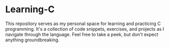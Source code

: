 # Learning-C

This repository serves as my personal space for learning and practicing C programming. It's a collection of code snippets, exercises, and projects as I navigate through the language. Feel free to take a peek, but don't expect anything groundbreaking.